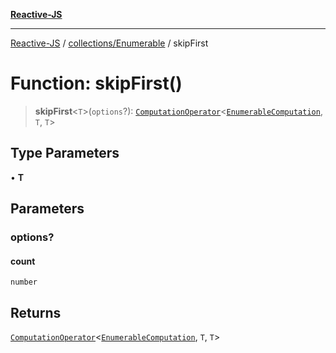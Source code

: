 [**Reactive-JS**](../../../README.md)

***

[Reactive-JS](../../../README.md) / [collections/Enumerable](../README.md) / skipFirst

# Function: skipFirst()

> **skipFirst**\<`T`\>(`options`?): [`ComputationOperator`](../../../computations/type-aliases/ComputationOperator.md)\<[`EnumerableComputation`](../interfaces/EnumerableComputation.md), `T`, `T`\>

## Type Parameters

• **T**

## Parameters

### options?

#### count

`number`

## Returns

[`ComputationOperator`](../../../computations/type-aliases/ComputationOperator.md)\<[`EnumerableComputation`](../interfaces/EnumerableComputation.md), `T`, `T`\>
